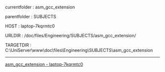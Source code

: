 currentfolder : asm_gcc_extension

parentfolder : SUBJECTS

HOST : laptop-7kqrmtc0

URLDIR : /doc/files/Engineering/SUBJECTS/asm_gcc_extension/

TARGETDIR : C:\UniServer\www\doc\files\Engineering\SUBJECTS\asm_gcc_extension
___
[asm_gcc_extension - laptop-7kqrmtc0](http://laptop-7kqrmtc0/doc/files/Engineering/SUBJECTS/asm_gcc_extension/open-command-prompt-here.html)
